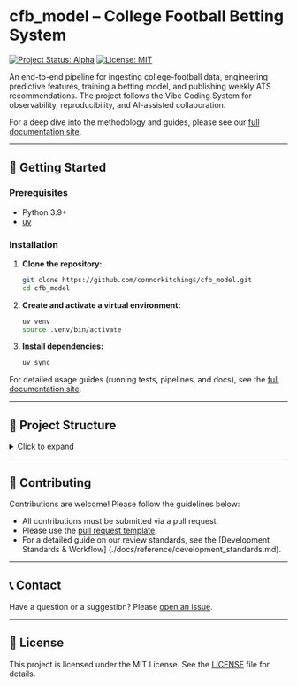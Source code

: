 # cfb_model – College Football Betting System

[![Project Status: Alpha](https://www.repostatus.org/badges/latest/alpha.svg)](https://www.repostatus.org/#alpha)
[![License: MIT](https://img.shields.io/badge/License-MIT-yellow.svg)](https://opensource.org/licenses/MIT)

An end-to-end pipeline for ingesting college-football data, engineering predictive features,
training a betting model, and publishing weekly ATS recommendations. The project follows the Vibe
Coding System for observability, reproducibility, and AI-assisted collaboration.

For a deep dive into the methodology and guides, please see our [full documentation site](./docs/index.md).

---

## 🚀 Getting Started

### Prerequisites

- Python 3.9+
- [uv](https://github.com/astral-sh/uv)

### Installation

1. **Clone the repository:**

   ```bash
   git clone https://github.com/connorkitchings/cfb_model.git
   cd cfb_model
   ```

2. **Create and activate a virtual environment:**

   ```bash
   uv venv
   source .venv/bin/activate
   ```

3. **Install dependencies:**

   ```bash
   uv sync
   ```

For detailed usage guides (running tests, pipelines, and docs), see the
[full documentation site](./docs/index.md).

---

## 📂 Project Structure

<details>
<summary>Click to expand</summary>

```text
cfb_model/
├── .github/              # GitHub Actions workflows and templates
├── data/                 # Raw and processed data (not committed)
├── docs/                 # Simplified project documentation
├── models/               # Trained model artifacts (not committed)
├── notebooks/            # Jupyter notebooks for exploration and analysis
├── reports/              # Generated reports and figures
├── scripts/              # Utility and automation scripts
├── session_logs/         # Chronological development session logs
├── src/                  # Project source code
│   ├── cfb_model/        # Project source code
│       ├── data/         # Raw and processed data scripts
│       ├── flows/        # Prefect orchestration flows
│       ├── models/       # Trained model artifacts (not committed)
│       ├── utils/        # Shared utility modules
├── .dockerignore         # Files to ignore in Docker builds
├── .gitignore            # Files to ignore in Git
├── .pre-commit-config.yaml # Configuration for pre-commit hooks
├── Dockerfile            # Multi-stage Dockerfile for containerization
├── mkdocs.yml            # Configuration for MkDocs
├── prefect.yaml          # Configuration for Prefect deployments
├── pyproject.toml        # Project metadata and dependencies
└── README.md             # This file
```

</details>

---

## 🤝 Contributing

Contributions are welcome! Please follow the guidelines below:

- All contributions must be submitted via a pull request.
- Please use the [pull request template](./.github/pull_request_template.md).
- For a detailed guide on our review standards, see the [Development Standards & Workflow]
  (./docs/reference/development_standards.md).

---

## 📞 Contact

Have a question or a suggestion? Please [open an issue](https://github.com/connorkitchings/cfb_model/issues).

---

## 📄 License

This project is licensed under the MIT License. See the [LICENSE](LICENSE) file for details.
